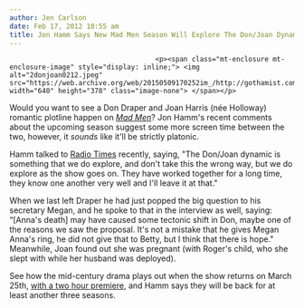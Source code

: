 ```yaml
---
author: Jen Carlson
date: Feb 17, 2012 10:55 am
title: Jon Hamm Says New Mad Men Season Will Explore The Don/Joan Dynamic
---
```


	
										<p><span class="mt-enclosure mt-enclosure-image" style="display: inline;"> <img alt="2donjoan0212.jpeg" src="https://web.archive.org/web/20150509170252im_/http://gothamist.com/attachments/arts_jen/2donjoan0212.jpeg" width="640" height="378" class="image-none"> </span></p>

<p>Would you want to see a Don Draper and Joan Harris (n&#xE9;e Holloway) romantic plotline happen on <a href="https://web.archive.org/web/20150509170252/http://gothamist.com/tags/madmen"><em>Mad Men</em></a>? Jon Hamm&apos;s recent comments about the upcoming season suggest some more screen time between the two, however, it <em>sounds</em> like it&apos;ll be strictly platonic. </p>

<p>Hamm talked to <a href="https://web.archive.org/web/20150509170252/http://www.radiotimes.com/news/2012-02-16/jon-hamm-drops-plot-hints-about-mad-men%27s-next-series">Radio Times</a> recently, saying, &quot;The Don/Joan dynamic is something that we do explore, and don&apos;t take this the wrong way, but we do explore as the show goes on. They have worked together for a long time, they know one another very well and I&apos;ll leave it at that.&quot;</p>

<p>When we last left Draper he had just popped the big question to his secretary Megan, and he spoke to that in the interview as well, saying: &#x201C;[Anna&apos;s death] may have caused some tectonic shift in Don, maybe one of the reasons we saw the proposal. It&apos;s not a mistake that he gives Megan Anna&apos;s ring, he did not give that to Betty, but I think that there is hope.&quot; Meanwhile, Joan found out she was pregnant (with Roger&apos;s child, who she slept with while her husband was deployed). </p>

<p>See how the mid-century drama plays out when the show returns on March 25th, <a href="https://web.archive.org/web/20150509170252/http://gothamist.com/2012/01/17/mad_men_5th_season_premiere_will_be.php">with a two hour premiere</a>, and Hamm says they will be back for at least another three seasons.</p>					
										
									
				